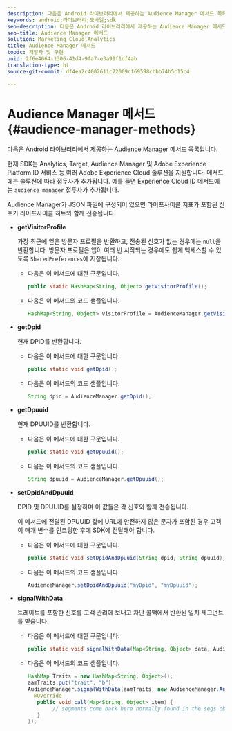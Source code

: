 ```yaml
---
description: 다음은 Android 라이브러리에서 제공하는 Audience Manager 메서드 목록입니다.
keywords: android;라이브러리;모바일;sdk
seo-description: 다음은 Android 라이브러리에서 제공하는 Audience Manager 메서드 목록입니다.
seo-title: Audience Manager 메서드
solution: Marketing Cloud,Analytics
title: Audience Manager 메서드
topic: 개발자 및 구현
uuid: 2f6e4664-1306-41d4-9fa7-e3a99f1df4ab
translation-type: ht
source-git-commit: df4ea2c4002611c72009cf69598cbbb74b5c15c4

---
```



# Audience Manager 메서드{#audience-manager-methods}

다음은 Android 라이브러리에서 제공하는 Audience Manager 메서드 목록입니다.

현재 SDK는 Analytics, Target, Audience Manager 및 Adobe Experience Platform ID 서비스 등 여러 Adobe Experience Cloud 솔루션을 지원합니다. 메서드에는 솔루션에 따라 접두사가 추가됩니다. 예를 들면 Experience Cloud ID 메서드에는 `audience manager` 접두사가 추가됩니다.

Audience Manager가 JSON 파일에 구성되어 있으면 라이프사이클 지표가 포함된 신호가 라이프사이클 히트와 함께 전송됩니다.

* **getVisitorProfile**

   가장 최근에 얻은 방문자 프로필을 반환하고, 전송된 신호가 없는 경우에는 `null`을 반환합니다. 방문자 프로필은 앱이 여러 번 시작되는 경우에도 쉽게 액세스할 수 있도록 `SharedPreferences`에 저장됩니다.

   * 다음은 이 메서드에 대한 구문입니다.

      ```java
      public static HashMap<String, Object> getVisitorProfile(); 
      ```

   * 다음은 이 메서드의 코드 샘플입니다.

      ```java
      HashMap<String, Object> visitorProfile = AudienceManager.getVisitorProfile(); 
      ```

* **getDpid**

   현재 DPID를 반환합니다.

   * 다음은 이 메서드에 대한 구문입니다.

      ```java
      public static void getDpid(); 
      ```

   * 다음은 이 메서드의 코드 샘플입니다.

      ```java
      String dpid = AudienceManager.getDpid(); 
      ```

* **getDpuuid**

   현재 DPUUID를 반환합니다.

   * 다음은 이 메서드에 대한 구문입니다.

      ```java
      public static void getDpuuid(); 
      ```

   * 다음은 이 메서드의 코드 샘플입니다.

      ```java
      String dpuuid = AudienceManager.getDpuuid(); 
      ```

* **setDpidAndDpuuid**

   DPID 및 DPUUID를 설정하며 이 값들은 각 신호와 함께 전송됩니다.

   이 메서드에 전달된 DPUUID 값에 URL에 안전하지 않은 문자가 포함된 경우 고객이 매개 변수를 인코딩한 후에 SDK에 전달해야 합니다.

   * 다음은 이 메서드에 대한 구문입니다.

      ```java
      public static void setDpidAndDpuuid(String dpid, String dpuuid); 
      ```

   * 다음은 이 메서드의 코드 샘플입니다.

      ```java
      AudienceManager.setDpidAndDpuuid("myDpid", "myDpuuid"); 
      ```

* **signalWithData**

   트레이트를 포함한 신호를 고객 관리에 보내고 차단 콜백에서 반환된 일치 세그먼트를 받습니다.

   * 다음은 이 메서드에 대한 구문입니다.

      ```java
      public static void signalWithData(Map<String, Object> data, AudienceManagerCallback<Map<String, Object>> callback);
      ```

   * 다음은 이 메서드의 코드 샘플입니다.

      ```java
      HashMap Traits = new HashMap<String, Object>();
      aamTraits.put("trait", "b");
      AudienceManager.signalWithData(aamTraits, new AudienceManager.AudienceManagerCallback<Map<String, Object>> () {
        @Override
         public void call(Map<String, Object> item) { 
              // segments come back here normally found in the segs object of your json 
         }
      });
      ```
